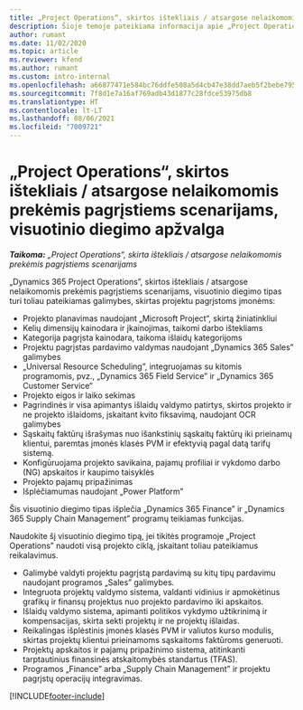 ```yaml
---
title: „Project Operations“, skirtos ištekliais / atsargose nelaikomomis prekėmis pagrįstiems scenarijams, visuotinio diegimo apžvalga
description: Šioje temoje pateikiama informacija apie „Project Operations“, skirtos ištekliais / atsargose nelaikomomis prekėmis pagrįstiems scenarijams, visuotinio diegimo tipą.
author: rumant
ms.date: 11/02/2020
ms.topic: article
ms.reviewer: kfend
ms.author: rumant
ms.custom: intro-internal
ms.openlocfilehash: a66877471e584bc76ddfe508a5d4cb47e38dd7aeb5f2bebe795b41a1de462ef9
ms.sourcegitcommit: 7f8d1e7a16af769adb43d1877c28fdce53975db8
ms.translationtype: HT
ms.contentlocale: lt-LT
ms.lasthandoff: 08/06/2021
ms.locfileid: "7009721"
---
```

# <a name="project-operations-for-resourcenon-stocked-based-scenarios-deployment-overview"></a>„Project Operations“, skirtos ištekliais / atsargose nelaikomomis prekėmis pagrįstiems scenarijams, visuotinio diegimo apžvalga

_**Taikoma:** „Project Operations“, skirta ištekliais / atsargose nelaikomomis prekėmis pagrįstiems scenarijams_

„Dynamics 365 Project Operations”, skirtos ištekliais / atsargose nelaikomomis prekėmis pagrįstiems scenarijams, visuotinio diegimo tipas turi toliau pateikiamas galimybes, skirtas projektu pagrįstoms įmonėms:

- Projekto planavimas naudojant „Microsoft Project“, skirtą žiniatinkliui
- Kelių dimensijų kainodara ir įkainojimas, taikomi darbo ištekliams
- Kategorija pagrįsta kainodara, taikoma išlaidų kategorijoms
- Projektu pagrįstas pardavimo valdymas naudojant „Dynamics 365 Sales” galimybes
- „Universal Resource Scheduling”, integruojamas su kitomis programomis, pvz., „Dynamics 365 Field Service” ir „Dynamics 365 Customer Service“
- Projekto eigos ir laiko sekimas
- Pagrindinės ir visa apimantys išlaidų valdymo patirtys, skirtos projekto ir ne projekto išlaidoms, įskaitant kvito fiksavimą, naudojant OCR galimybes
- Sąskaitų faktūrų išrašymas nuo išankstinių sąskaitų faktūrų iki prieinamų klientui, paremtas įmonės klasės PVM ir efektyvią pagal datą tarifų sistemą.
- Konfigūruojama projekto savikaina, pajamų profiliai ir vykdomo darbo (NG) apskaitos ir kaupimo taisyklės
- Projekto pajamų pripažinimas
- Išplėčiamumas naudojant „Power Platform”

Šis visuotinio diegimo tipas išplečia „Dynamics 365 Finance” ir „Dynamics 365 Supply Chain Management” programų teikiamas funkcijas.

Naudokite šį visuotinio diegimo tipą, jei tikitės programoje „Project Operations” naudoti visą projekto ciklą, įskaitant toliau pateikiamus reikalavimus.

- Galimybė valdyti projektu pagrįstą pardavimą su kitų tipų pardavimu naudojant programos „Sales” galimybes.
- Integruota projektų valdymo sistema, valdanti vidinius ir apmokėtinus grafikų ir finansų projektus nuo projekto pardavimo iki apskaitos.
- Išlaidų valdymo sistema, apimanti politikos vykdymo užtikrinimą ir kompensacijas, skirta sekti projektų ir ne projektų išlaidas.
- Reikalingas išplėstinis įmonės klasės PVM ir valiutos kurso modulis, skirtas projektų klientui prieinamoms sąskaitoms faktūroms generuoti.
- Projektų apskaitos ir pajamų pripažinimo sistema, atitinkanti tarptautinius finansinės atskaitomybės standartus (TFAS).
- Programos „Finance” arba „Supply Chain Management” ir projektu pagrįstų operacijų integravimas.


[!INCLUDE[footer-include](../includes/footer-banner.md)]